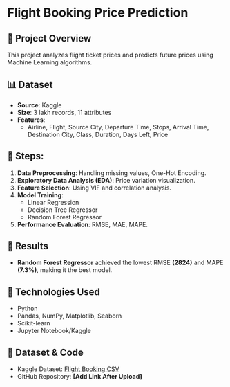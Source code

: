 # Flight Booking Price Prediction

## 📌 Project Overview
This project analyzes flight ticket prices and predicts future prices using Machine Learning algorithms.

## 📊 Dataset
- **Source**: Kaggle
- **Size**: 3 lakh records, 11 attributes
- **Features**:
  - Airline, Flight, Source City, Departure Time, Stops, Arrival Time, Destination City, Class, Duration, Days Left, Price

## 🔧 Steps:
1. **Data Preprocessing**: Handling missing values, One-Hot Encoding.
2. **Exploratory Data Analysis (EDA)**: Price variation visualization.
3. **Feature Selection**: Using VIF and correlation analysis.
4. **Model Training**:
   - Linear Regression
   - Decision Tree Regressor
   - Random Forest Regressor
5. **Performance Evaluation**: RMSE, MAE, MAPE.

## 📌 Results
- **Random Forest Regressor** achieved the lowest RMSE **(2824)** and MAPE **(7.3%)**, making it the best model.

## 🚀 Technologies Used
- Python
- Pandas, NumPy, Matplotlib, Seaborn
- Scikit-learn
- Jupyter Notebook/Kaggle

## 🔗 Dataset & Code
- Kaggle Dataset: [Flight Booking CSV](https://www.kaggle.com/datasets/ashimariam/flight-booking-csv)
- GitHub Repository: **[Add Link After Upload]**
